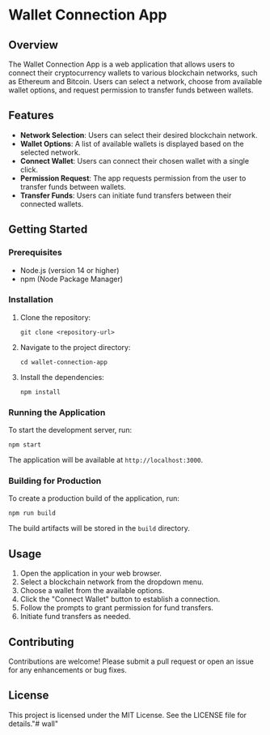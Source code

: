 # Wallet Connection App

## Overview
The Wallet Connection App is a web application that allows users to connect their cryptocurrency wallets to various blockchain networks, such as Ethereum and Bitcoin. Users can select a network, choose from available wallet options, and request permission to transfer funds between wallets.

## Features
- **Network Selection**: Users can select their desired blockchain network.
- **Wallet Options**: A list of available wallets is displayed based on the selected network.
- **Connect Wallet**: Users can connect their chosen wallet with a single click.
- **Permission Request**: The app requests permission from the user to transfer funds between wallets.
- **Transfer Funds**: Users can initiate fund transfers between their connected wallets.

## Getting Started

### Prerequisites
- Node.js (version 14 or higher)
- npm (Node Package Manager)

### Installation
1. Clone the repository:
   ```
   git clone <repository-url>
   ```
2. Navigate to the project directory:
   ```
   cd wallet-connection-app
   ```
3. Install the dependencies:
   ```
   npm install
   ```

### Running the Application
To start the development server, run:
```
npm start
```
The application will be available at `http://localhost:3000`.

### Building for Production
To create a production build of the application, run:
```
npm run build
```
The build artifacts will be stored in the `build` directory.

## Usage
1. Open the application in your web browser.
2. Select a blockchain network from the dropdown menu.
3. Choose a wallet from the available options.
4. Click the "Connect Wallet" button to establish a connection.
5. Follow the prompts to grant permission for fund transfers.
6. Initiate fund transfers as needed.

## Contributing
Contributions are welcome! Please submit a pull request or open an issue for any enhancements or bug fixes.

## License
This project is licensed under the MIT License. See the LICENSE file for details."# wall" 
